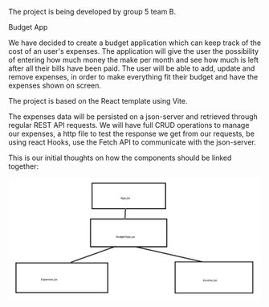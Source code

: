 The project is being developed by group 5 team B. 

Budget App

We have decided to create a budget application which can keep track of the cost of an user's expenses. 
The application will give the user the possibility of entering how much money the make per month and see how much is left after all their bills have been paid. 
The user will be able to add, update and remove expenses, in order to make everything fit their budget and have the expenses shown on screen. 

The project is based on the React template using Vite. 

The expenses data will be persisted on a json-server and retrieved through regular REST API requests. 
We will have full CRUD operations to manage our expenses,
a http file to test the response we get from our requests, 
be using react Hooks, 
use the Fetch API to communicate with the json-server. 

This is our initial thoughts on how the components should be linked together:

![Alt text](/Documentation/componentStructure.png)